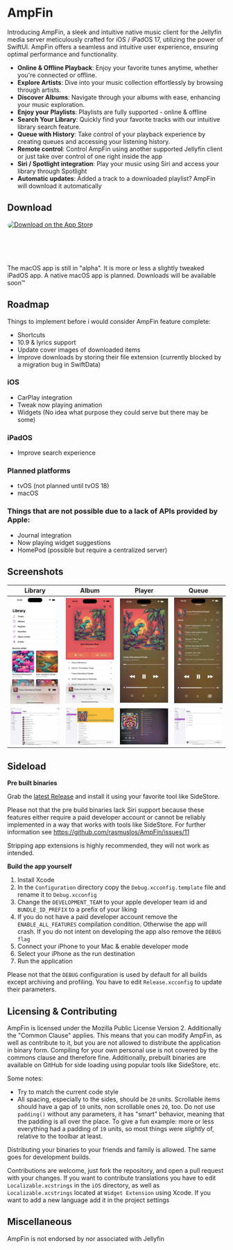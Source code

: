 # AmpFin

Introducing AmpFin, a sleek and intuitive native music client for the Jellyfin media server meticulously crafted for iOS / iPadOS 17, utilizing the power of SwiftUI. AmpFin offers a seamless and intuitive user experience, ensuring optimal performance and functionality.

- **Online & Offline Playback**: Enjoy your favorite tunes anytime, whether you're connected or offline.
- **Explore Artists**: Dive into your music collection effortlessly by browsing through artists.
- **Discover Albums**: Navigate through your albums with ease, enhancing your music exploration.
- **Enjoy your Playlists**: Playlists are fully supported - online & offline
- **Search Your Library**: Quickly find your favorite tracks with our intuitive library search feature.
- **Queue with History**: Take control of your playback experience by creating queues and accessing your listening history.
- **Remote control**: Control AmpFin using another supported Jellyfin client or just take over control of one right inside the app
- **Siri / Spotlight integration**: Play your music using Siri and access your library through Spotlight
- **Automatic updates**: Added a track to a downloaded playlist? AmpFin will download it automatically

## Download

<a href="https://apps.apple.com/de/app/ampfin/id6473753735?itsct=apps_box_badge&amp;itscg=30200" style="display: inline-block; overflow: hidden; border-radius: 13px; width: 250px; height: 83px;"><img src="https://tools.applemediaservices.com/api/badges/download-on-the-app-store/black/en-us?size=250x83&amp;releaseDate=1710288000" alt="Download on the App Store" style="border-radius: 13px; width: 250px; height: 83px;"></a>

The macOS app is still in "alpha". It is more or less a slightly tweaked iPadOS app. A native macOS app is planned. Downloads will be available soon™️

## Roadmap

Things to implement before i would consider AmpFin feature complete:

- Shortcuts
- 10.9 & lyrics support
- Update cover images of downloaded items
- Improve downloads by storing their file extension (currently blocked by a migration bug in SwiftData)

### iOS

- CarPlay integration
- Tweak now playing animation
- Widgets (No idea what purpose they could serve but there may be some)

### iPadOS

- Improve search experience

### Planned platforms

- tvOS (not planned until tvOS 18)
- macOS

### Things that are not possible due to a lack of APIs provided by Apple:

- Journal integration
- Now playing widget suggestions
- HomePod (possible but require a centralized server)

## Screenshots

| Library | Album | Player | Queue |
| ------------- | ------------- | ------------- | ------------- |
| <img src="/Screenshots/Library.png?raw=true" alt="Library" width="200"/> | <img src="/Screenshots/Album.png?raw=true" alt="Album" width="200"/> | <img src="/Screenshots/Player.png?raw=true" alt="Player" width="200"/>  | <img src="/Screenshots/Queue.png?raw=true" alt="Queue" width="200"/> 
| <img src="/Screenshots/Tracks%20(iPad).png?raw=true" alt="Tracks" width="200"/> | <img src="/Screenshots/Album%20(iPad).png?raw=true" alt="Album" width="200"/> | <img src="/Screenshots/Player%20(iPad).png?raw=true" alt="Player" width="200"/>  | <img src="/Screenshots/Artists%20(iPad).png?raw=true" alt="Artists" width="200"/> 

## Sideload

**Pre built binaries**

Grab the [latest Release](https://github.com/rasmuslos/AmpFin/releases/latest) and install it using your favorite tool like SideStore.

Please not that the pre build binaries lack Siri support because these features either require a paid developer account or cannot be reliably implemented in a way that works with tools like SideStore. For further information see https://github.com/rasmuslos/AmpFin/issues/11

Stripping app extensions is highly recommended, they will not work as intended.

**Build the app yourself**

1. Install Xcode
2. In the `Configuration` directory copy the `Debug.xcconfig.template` file and rename it to `Debug.xcconfig`
3. Change the `DEVELOPMENT_TEAM` to your apple developer team id and `BUNDLE_ID_PREFIX` to a prefix of your liking
4. If you do not have a paid developer account remove the `ENABLE_ALL_FEATURES` compilation condition. Otherwise the app will crash. If you do not intent on developing the app also remove the `DEBUG flag`
5. Connect your iPhone to your Mac & enable developer mode
6. Select your iPhone as the run destination
7. Run the application

Please not that the `DEBUG` configuration is used by default for all builds except archiving and profiling. You have to edit `Release.xcconfig` to update their parameters.

## Licensing & Contributing

AmpFin is licensed under the Mozilla Public License Version 2. Additionally the "Common Clause" applies. This means that you can modify AmpFin, as well as contribute to it, but you are not allowed to distribute the application in binary form. Compiling for your own personal use is not covered by the commons clause and therefore fine. Additionally, prebuilt binaries are available on GitHub for side loading using popular tools like SideStore, etc.

Some notes:

- Try to match the current code style
- All spacing, especially to the sides, should be `20` units. Scrollable items should have a gap of `10` units, non scrollable ones `20`, too. Do not use `padding()` without any parameters, it has "smart" behavior, meaning that the padding is all over the place.
To give a fun example: more or less everything had a padding of `19` units, so most things were _slightly_ of, relative to the toolbar at least.

Distributing your binaries to your friends and family is allowed. The same goes for development builds.

Contributions are welcome, just fork the repository, and open a pull request with your changes. If you want to contribute translations you have to edit `Localizable.xcstrings` in the `iOS` directory, as well as `Localizable.xcstrings` located at `Widget Extension` using Xcode. If you want to add a new language add it in the project settings

## Miscellaneous

AmpFin is not endorsed by nor associated with Jellyfin
